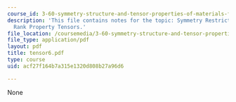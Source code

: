 ```yaml
---
course_id: 3-60-symmetry-structure-and-tensor-properties-of-materials-fall-2005
description: 'This file contains notes for the topic: Symmetry Restrictions for 4th
  Rank Property Tensors.'
file_location: /coursemedia/3-60-symmetry-structure-and-tensor-properties-of-materials-fall-2005/acf27f164b7a315e1320d808b27a96d6_tensor6.pdf
file_type: application/pdf
layout: pdf
title: tensor6.pdf
type: course
uid: acf27f164b7a315e1320d808b27a96d6

---
```

None